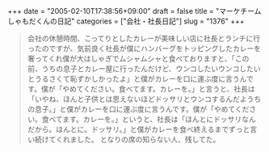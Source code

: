 +++
date = "2005-02-10T17:38:56+09:00"
draft = false
title = "マーケチームしゃもだくんの日記"
categories = ["会社・社長日記"]
slug = "1376"
+++

<blockquote>会社の休憩時間、こってりとしたカレーが美味しい店に社長とランチに行ったのですが、気前良く社長が僕にハンバーグをトッピングしたカレーを奢ってくれ僕が大はしゃぎでムシャムシャと食べておりますと、「この前、うちの息子とカレー屋に行ったんだけど、ウンコしたいウンコしたいとうるさくて恥ずかしかったよ」と僕がカレーを口に運ぶ度に言うんです。僕が「やめてください。食べてます。カレーを。」と言うと、社長は「いやね、ほんと子供とは思えないほどドッサリとウンコするんだようちの息子。」と僕がカレーを口に運ぶ度に言うんです。僕が「やめてください。食べてます。カレーを。」というと、社長は「ほんとにドッサリなんだから。ほんとに。ドッサリ。」と僕がカレーを食べ終えるまでずっと言い続けてくれました。
となりの席の知らない人、残してた。</blockquote>
